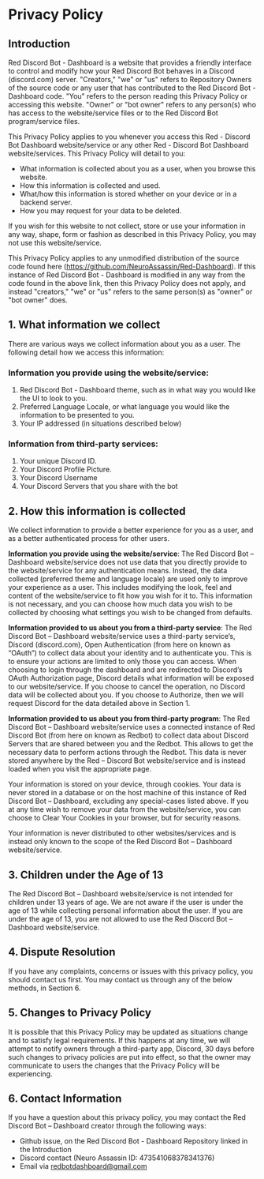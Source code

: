 # Privacy Policy

## Introduction
Red Discord Bot - Dashboard is a website that provides a friendly interface to control and modify how your Red Discord Bot behaves in a Discord (discord.com) server.  "Creators," "we" or "us" refers to Repository Owners of the source code or any user that has contributed to the Red Discord Bot - Dashboard code.  "You" refers to the person reading this Privacy Policy or accessing this website.  "Owner" or "bot owner" refers to any person(s) who has access to the website/service files or to the Red Discord Bot program/service files.

This Privacy Policy applies to you whenever you access this Red - Discord Bot Dashboard website/service or any other Red - Discord Bot Dashboard website/services.  This Privacy Policy will detail to you:

- What information is collected about you as a user, when you browse this website.
- How this information is collected and used.
- What/how this information is stored whether on your device or in a backend server.
- How you may request for your data to be deleted.

If you wish for this website to not collect, store or use your information in any way, shape, form or fashion as described in this Privacy Policy, you may not use this website/service.

This Privacy Policy applies to any unmodified distribution of the source code found here (https://github.com/NeuroAssassin/Red-Dashboard).  If this instance of Red Discord Bot - Dashboard is modified in any way from the code found in the above link, then this Privacy Policy does not apply, and instead "creators," "we" or "us" refers to the same person(s) as "owner" or "bot owner" does.

## 1. What information we collect
There are various ways we collect information about you as a user.  The following detail how we access this information:

### Information you provide using the website/service:
1. Red Discord Bot - Dashboard theme, such as in what way you would like the UI to look to you.
2. Preferred Language Locale, or what language you would like the information to be presented to you.
3. Your IP addressed (in situations described below)

### Information from third-party services:
1. Your unique Discord ID.
2. Your Discord Profile Picture.
3. Your Discord Username
4. Your Discord Servers that you share with the bot

## 2. How this information is collected
We collect information to provide a better experience for you as a user, and as a better authenticated process for other users.

**Information you provide using the website/service**: The Red Discord Bot – Dashboard website/service does not use data that you directly provide to the website/service for any authentication means.  Instead, the data collected (preferred theme and language locale) are used only to improve your experience as a user.  This includes modifying the look, feel and content of the website/service to fit how you wish for it to.  This information is not necessary, and you can choose how much data you wish to be collected by choosing what settings you wish to be changed from defaults.

**Information provided to us about you from a third-party service**: The Red Discord Bot – Dashboard website/service uses a third-party service’s, Discord (discord.com), Open Authentication (from here on known as “OAuth”) to collect data about your identity and to authenticate you.  This is to ensure your actions are limited to only those you can access.  When choosing to login through the dashboard and are redirected to Discord’s OAuth Authorization page, Discord details what information will be exposed to our website/service.  If you choose to cancel the operation, no Discord data will be collected about you.  If you choose to Authorize, then we will request Discord for the data detailed above in Section 1.

**Information provided to us about you from third-party program**: The Red Discord Bot – Dashboard website/service uses a connected instance of Red Discord Bot (from here on known as Redbot) to collect data about Discord Servers that are shared between you and the Redbot.  This allows to get the necessary data to perform actions through the Redbot.  This data is never stored anywhere by the Red – Discord Bot website/service and is instead loaded when you visit the appropriate page.

Your information is stored on your device, through cookies.  Your data is never stored in a database or on the host machine of this instance of Red Discord Bot – Dashboard, excluding any special-cases listed above.  If you at any time wish to remove your data from the website/service, you can choose to Clear Your Cookies in your browser, but for security reasons.

Your information is never distributed to other websites/services and is instead only known to the scope of the Red Discord Bot – Dashboard website/service.

## 3. Children under the Age of 13
The Red Discord Bot – Dashboard website/service is not intended for children under 13 years of age.  We are not aware if the user is under the age of 13 while collecting personal information about the user.  If you are under the age of 13, you are not allowed to use the Red Discord Bot – Dashboard website/service.

## 4. Dispute Resolution
If you have any complaints, concerns or issues with this privacy policy, you should contact us first.  You may contact us through any of the below methods, in Section 6.

## 5. Changes to Privacy Policy
It is possible that this Privacy Policy may be updated as situations change and to satisfy legal requirements.  If this happens at any time, we will attempt to notify owners through a third-party app, Discord, 30 days before such changes to privacy policies are put into effect, so that the owner may communicate to users the changes that the Privacy Policy will be experiencing.

## 6. Contact Information
If you have a question about this privacy policy, you may contact the Red Discord Bot – Dashboard creator through the following ways:

- Github issue, on the Red Discord Bot - Dashboard Repository linked in the Introduction
- Discord contact (Neuro Assassin ID: 473541068378341376)
- Email via redbotdashboard@gmail.com